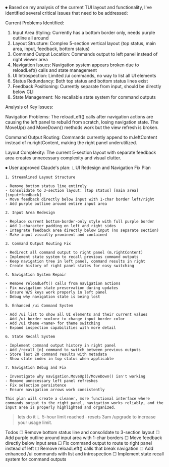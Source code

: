 ⏺ Based on my analysis of the current TUI layout and functionality, I've
  identified several critical issues that need to be addressed:

  Current Problems Identified:

  1. Input Area Styling: Currently has a bottom border only, needs purple
  outline all around
  2. Layout Structure: Complex 5-section vertical layout (top status, main
  area, input, feedback, bottom status)
  3. Command Output Location: Commands output to left panel instead of right
   viewer area
  4. Navigation Issues: Navigation system appears broken due to reloadLeft()
   calls and state management
  5. UI Introspection: Limited /ui commands, no way to list all UI elements
  6. Status Redundancy: Both top status and bottom status lines exist
  7. Feedback Positioning: Currently separate from input, should be directly
   below CLI
  8. State Management: No recallable state system for command outputs

  Analysis of Key Issues:

  Navigation Problems: The reloadLeft() calls after navigation actions are
  causing the left panel to rebuild from scratch, losing navigation state.
  The MoveUp() and MoveDown() methods work but the view refresh is broken.

  Command Output Routing: Commands currently append to m.leftContent instead
   of m.rightContent, making the right panel underutilized.

  Layout Complexity: The current 5-section layout with separate feedback
  area creates unnecessary complexity and visual clutter.
                                                                           
⏺ User approved Claude's plan:
  ⎿ UI Redesign and Navigation Fix Plan

    1. Streamlined Layout Structure

    - Remove bottom status line entirely
    - Consolidate to 3-section layout: [top status] [main area] 
    [input+feedback]
    - Move feedback directly below input with 1-char border left/right
    - Add purple outline around entire input area

    2. Input Area Redesign

    - Replace current bottom-border-only style with full purple border
    - Add 1-character padding on left and right sides
    - Integrate feedback area directly below input (no separate section)
    - Make input visually prominent and contained

    3. Command Output Routing Fix

    - Redirect all command output to right panel (m.rightContent)
    - Implement state system to recall previous command outputs
    - Keep navigation tree in left panel, command results in right
    - Create history of right panel states for easy switching

    4. Navigation System Repair

    - Remove reloadLeft() calls from navigation actions
    - Fix navigation state preservation during updates
    - Ensure W/S keys work properly in left panel
    - Debug why navigation state is being lost

    5. Enhanced /ui Command System

    - Add /ui list to show all UI elements and their current values
    - Add /ui border <color> to change input border color
    - Add /ui theme <name> for theme switching
    - Expand inspection capabilities with more detail

    6. State Recall System

    - Implement command output history in right panel
    - Add /recall [n] command to switch between previous outputs
    - Store last 20 command results with metadata
    - Show state index in top status when applicable

    7. Navigation Debug and Fix

    - Investigate why navigation.MoveUp()/MoveDown() isn't working
    - Remove unnecessary left panel refreshes
    - Fix selection persistence
    - Ensure navigation arrows work consistently

    This plan will create a cleaner, more functional interface where 
    commands output to the right panel, navigation works reliably, and the 
    input area is properly highlighted and organized.

> lets do it
  ⎿  5-hour limit reached ∙ resets 3am
     /upgrade to increase your usage limit.

  Todos
  ☐ Remove bottom status line and consolidate to 3-section layout
  ☐ Add purple outline around input area with 1-char borders
  ☐ Move feedback directly below input area
  ☐ Fix command output to route to right panel instead of left
  ☐ Remove reloadLeft() calls that break navigation
  ☐ Add enhanced /ui commands with list and introspection
  ☐ Implement state recall system for command outputs

